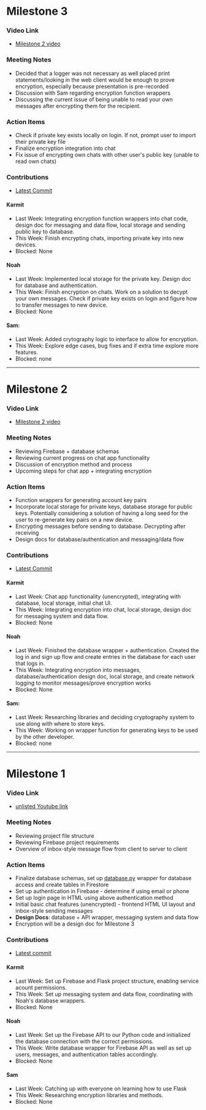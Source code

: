 # Milestone 3

### Video Link
* [Milestone 2 video](http://www.youtube.com)

### Meeting Notes
* Decided that a logger was not necessary as well placed print statements/looking in the web client would be enough to prove encryption, especially because presentation is pre-recorded
* Discussion with Sam regarding encryption function wrappers
* Discussing the current issue of being unable to read your own messages after encrypting them for the recipient.

### Action Items
* Check if private key exists locally on login. If not, prompt user to import their private key file
* Finalize encryption integration into chat
* Fix issue of encrypting own chats with other user's public key (unable to read own chats)

### Contributions
* [Latest Commit](https://github.com/ECS153/final-project-flask-encryption-webapp/commit/eb3af0e34abf2eb0f25c19182b05f733c98783c6)

#### Karmit
* Last Week: Integrating encryption function wrappers into chat code, design doc for messaging and data flow, local storage and sending public key to database.
* This Week: Finish encrypting chats, importing private key into new devices.
* Blocked: None

#### Noah
* Last Week: Implemented local storage for the private key. Design doc for database and authentication.
* This Week: Finish encryption on chats. Work on a solution to decypt your own messages. Check if private key exists on login and figure how to transfer messages to new device.
* Blocked: None

#### Sam:
* Last Week: Added crytography logic to interface to allow for encryption.
* This Week: Explore edge cases, bug fixes and if extra time explore more features.
* Blocked: none

---

# Milestone 2

### Video Link
* [Milestone 2 video](https://youtu.be/2h5dWP1_BaE)

### Meeting Notes
* Reviewing Firebase + database schemas
* Reviewing current progress on chat app functionality
* Discussion of encryption method and process
* Upcoming steps for chat app + integrating encryption

### Action Items
* Function wrappers for generating account key pairs
* Incorporate local storage for private keys, database storage for public keys. Potentially considering a solution of having a long seed for the user to re-generate key pairs on a new device.
* Encrypting messages before sending to database. Decrypting after receiving
* Design docs for database/authentication and messaging/data flow

### Contributions
* [Latest Commit](https://github.com/ECS153/final-project-flask-encryption-webapp/commit/d5498811d9fbf7b1d5d99cf9248bdb9fc5c5f1c9)

#### Karmit
* Last Week: Chat app functionality (unencrypted), integrating with database, local storage, initial chat UI.
* This Week: Integrating encryption into chat, local storage, design doc for messaging system and data flow.
* Blocked: None

#### Noah
* Last Week: Finished the database wrapper + authentication. Created the log in and sign up flow and create entries in the database for each user that logs in.
* This Week: Integrating encryption into messages, database/authentication design doc, local storage, and create network logging to monitor messages/prove encryption works
* Blocked: None

#### Sam:
* Last Week: Researching libraries and deciding cryptography system to use along with where to store keys.
* This Week: Working on wrapper function for generating keys to be used by the other developer.
* Blocked: none

---

# Milestone 1

### Video Link
* [unlisted Youtube link](https://youtu.be/rFfZddmc-qc)

### Meeting Notes
* Reviewing project file structure
* Reviewing Firebase project requirements
* Overview of inbox-style message flow from client to server to client

### Action Items
* Finalize database schemas, set up [database.py](../web/flaskapp/app/database.py) wrapper for database access and create tables in Firestore
* Set up authentication in Firebase - determine if using email or phone
* Set up login page in HTML using above authentication method
* Initial basic chat features (unencrypted) - frontend HTML UI layout and inbox-style sending messages
* __Design Docs__: database + API wrapper, messaging system and data flow
* Encryption will be a design doc for Milestone 3

### Contributions
* [Latest commit](https://github.com/ECS153/final-project-flask-encryption-webapp/commit/f166101a4c80ae9a5aad59548d0f2d205e64248d)
#### Karmit
* Last Week: Set up Firebase and Flask project structure, enabling service acount permissions.
* This Week: Set up messaging system and data flow, coordinating with Noah's database wrappers.
* Blocked: None
#### Noah
* Last Week: Set up the Firebase API to our Python code and initialized the database connection with the correct permissions.
* This Week: Write database wrapper for Firebase API as well as set up users, messages, and authentication tables accordingly.
* Blocked: None
#### Sam
* Last Week: Catching up with everyone on learning how to use Flask
* This Week: Researching encryption libraries and methods.
* Blocked: None
